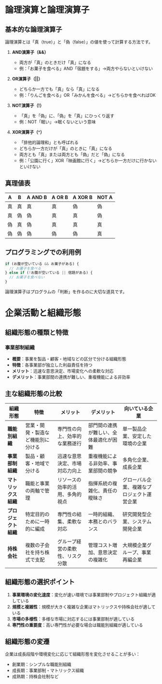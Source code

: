# 論理演算と論理演算子

## 基本的な論理演算子
論理演算とは「真（true）」と「偽（false）」の値を使って計算する方法です。

1. **AND演算子（&&）**
   - 両方が「真」のときだけ「真」になる
   - 例：「お菓子を食べる」AND「宿題をする」→両方やらないといけない

2. **OR演算子（||）**
   - どちらか一方でも「真」なら「真」になる
   - 例：「りんごを食べる」OR「みかんを食べる」→どちらかを食べればOK

3. **NOT演算子（!）**
   - 「真」を「偽」に、「偽」を「真」にひっくり返す
   - 例：NOT「眠い」→眠くないという意味

4. **XOR演算子（^）**
   - 「排他的論理和」とも呼ばれる
   - どちらか一方だけが「真」のときに「真」になる
   - 両方とも「真」または両方とも「偽」だと「偽」になる
   - 例：「公園に行く」XOR「映画館に行く」→どちらか一方だけに行かないといけない

## 真理値表
| A | B | A AND B | A OR B | A XOR B | NOT A |
|---|---|---------|--------|---------|-------|
| 真 | 真 | 真 | 真 | 偽 | 偽 |
| 真 | 偽 | 偽 | 真 | 真 | 偽 |
| 偽 | 真 | 偽 | 真 | 真 | 真 |
| 偽 | 偽 | 偽 | 偽 | 偽 | 真 |

## プログラミングでの利用例
```javascript
if (お腹が空いている && お菓子がある) {
  // お菓子を食べる
} else if (!お腹が空いている || 宿題がある) {
  // お菓子を食べない
}
```

論理演算子はプログラムの「判断」を作るのに大切な道具です。

# 企業活動と組織形態

## 組織形態の種類と特徴

### 事業部制組織
- **概要**：事業を製品・顧客・地域などの区分で分ける組織形態
- **特徴**：各事業部が独立した利益責任を持つ
- **メリット**：迅速な意思決定、市場変化への柔軟な対応
- **デメリット**：事業部間の連携が難しい、重複機能による非効率

## 主な組織形態の比較

| 組織形態 | 特徴 | メリット | デメリット | 向いている企業 |
|---------|------|---------|------------|----------------|
| **職能別組織** | 営業・開発・製造など機能別に分ける | 専門性の向上、効率的な業務遂行 | 部門間の連携が難しい、全体最適化が困難 | 単一製品企業、安定した環境の企業 |
| **事業部制組織** | 製品・顧客・地域で分ける | 迅速な意思決定、市場対応力向上 | 重複機能による非効率、事業部間の競争 | 多角化企業、成長企業 |
| **マトリックス組織** | 職能と事業の両軸で管理 | リソースの効率的活用、多角的視点 | 指揮系統の複雑化、責任の曖昧さ | グローバル企業、複雑なプロジェクト運営企業 |
| **プロジェクト組織** | 特定目的のために一時的に編成 | 専門性の結集、柔軟な対応 | 一時的組織、本務とのバランス | 研究開発型企業、システム開発企業 |
| **持株会社** | 複数の子会社を持ち株式で支配 | グループ経営の柔軟性、リスク分散 | 管理コスト増加、意思決定の複雑化 | 大規模企業グループ、事業再編企業 |

## 組織形態の選択ポイント

1. **事業環境の変化速度**：変化が速い環境では事業部制やプロジェクト組織が適している
2. **規模と複雑性**：規模が大きく複雑な企業はマトリックスや持株会社が適している
3. **市場の多様性**：多様な市場に対応するには事業部制が適している
4. **専門性の重要度**：高い専門性が必要な場合は職能別組織が適している

## 組織形態の変遷
企業は成長段階や環境変化に応じて組織形態を変化させることが多い：
- 創業期：シンプルな職能別組織
- 成長期：事業部制・マトリックス組織
- 成熟期：持株会社制など
